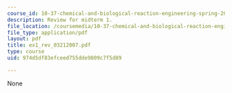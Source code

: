 ```yaml
---
course_id: 10-37-chemical-and-biological-reaction-engineering-spring-2007
description: Review for midterm 1.
file_location: /coursemedia/10-37-chemical-and-biological-reaction-engineering-spring-2007/974d5df83efceed755dde9809c7f5d89_ex1_rev_03212007.pdf
file_type: application/pdf
layout: pdf
title: ex1_rev_03212007.pdf
type: course
uid: 974d5df83efceed755dde9809c7f5d89

---
```

None